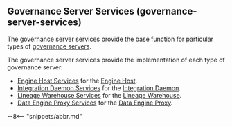 
<!-- SPDX-License-Identifier: CC-BY-4.0 -->
<!-- Copyright Contributors to the ODPi Egeria project. -->

## Governance Server Services (governance-server-services)

The governance server services provide the base function for particular types of [governance servers](/concepts/governance-server).

The governance server services provide the implementation of each type of governance server.

* [Engine Host Services](/services/engine-host-services) for the [Engine Host](/concepts/engine-host).
* [Integration Daemon Services](/services/integration-daemon-services) for the [Integration Daemon](/concepts/integration-daemon).
* [Lineage Warehouse Services](/services/lineage-warehouse-services) for the [Lineage Warehouse](/concepts/lineage-warehouse).
* [Data Engine Proxy Services](/services/data-engine-proxy-services) for the [Data Engine Proxy](/concepts/data-engine-proxy).

--8<-- "snippets/abbr.md"